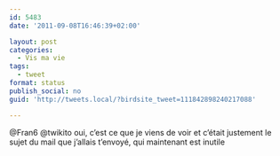 ```yaml
---
id: 5483
date: '2011-09-08T16:46:39+02:00'

layout: post
categories:
  - Vis ma vie
tags:
  - tweet
format: status
publish_social: no
guid: 'http://tweets.local/?birdsite_tweet=111842898240217088'

---
```


@Fran6 @twikito oui, c’est ce que je viens de voir et c’était justement le sujet du mail que j’allais t’envoyé, qui maintenant est inutile